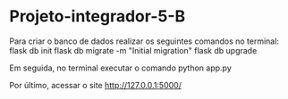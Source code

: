 # Projeto-integrador-5-B


Para criar o banco de dados realizar os seguintes comandos no terminal:
flask db init
flask db migrate -m "Initial migration"
flask db upgrade

Em seguida, no terminal executar o comando
python app.py

Por último, acessar o site http://127.0.0.1:5000/
